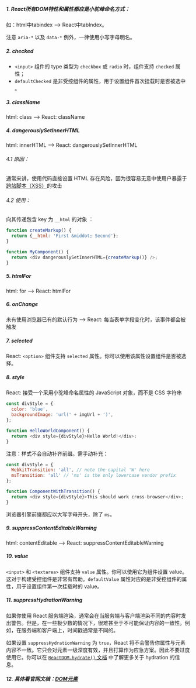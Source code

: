 ##### 1. React所有DOM特性和属性都应是小驼峰命名方式：

如：html中tabindex --> React中tabIndex。

注意 `aria-*` 以及 `data-*` 例外，一律使用小写字母明名。

##### 2. checked

-  `<input>` 组件的 type 类型为 `checkbox` 或 `radio` 时，组件支持 `checked` 属性；
-  `defaultChecked` 是非受控组件的属性，用于设置组件首次挂载时是否被选中 。

##### 3. className

html: class --> React: className

##### 4. dangerouslySetInnerHTML

html: innerHTML --> React: dangerouslySetInnerHTML

###### 4.1 原因： 

通常来讲，使用代码直接设置 HTML 存在风险，因为很容易无意中使用户暴露于[跨站脚本（XSS）](https://en.wikipedia.org/wiki/Cross-site_scripting)的攻击 

###### 4.2 使用：

向其传递包含 key 为 `__html` 的对象 ：

```js
function createMarkup() {
  return {__html: 'First &middot; Second'};
}

function MyComponent() {
  return <div dangerouslySetInnerHTML={createMarkup()} />;
}
```

##### 5. htmlFor

html: for --> React: htmlFor

##### 6. onChange

未有使用浏览器已有的默认行为 --> React: 每当表单字段变化时，该事件都会被触发 

##### 7. selected

React:  `<option>` 组件支持 `selected` 属性。你可以使用该属性设置组件是否被选择。 

##### 8. style

React:  接受一个采用小驼峰命名属性的 JavaScript 对象，而不是 CSS 字符串 

```js
const divStyle = {
  color: 'blue',
  backgroundImage: 'url(' + imgUrl + ')',
};

function HelloWorldComponent() {
  return <div style={divStyle}>Hello World!</div>;
}
```

注意：样式不会自动补齐前缀。需手动补充：

```js
const divStyle = {
  WebkitTransition: 'all', // note the capital 'W' here
  msTransition: 'all' // 'ms' is the only lowercase vendor prefix
};

function ComponentWithTransition() {
  return <div style={divStyle}>This should work cross-browser</div>;
}
```

 浏览器引擎前缀都应以大写字母开头，除了 `ms`。

##### 9. suppressContentEditableWarning

html: contentEditable --> React: suppressContentEditableWarning

##### 10. value

 `<input>` 和 `<textarea>` 组件支持 `value` 属性。你可以使用它为组件设置 value。这对于构建受控组件是非常有帮助。`defaultValue` 属性对应的是非受控组件的属性，用于设置组件第一次挂载时的 value。 

##### 11. suppressHydrationWarning

如果你使用 React 服务端渲染，通常会在当服务端与客户端渲染不同的内容时发出警告。但是，在一些极少数的情况下，很难甚至于不可能保证内容的一致性。例如，在服务端和客户端上，时间戳通常是不同的。

如果设置 `suppressHydrationWarning` 为 `true`，React 将不会警告你属性与元素内容不一致。它只会对元素一级深度有效，并且打算作为应急方案。因此不要过度使用它。你可以在 [`ReactDOM.hydrate()` 文档](https://react.docschina.org/docs/react-dom.html#hydrate) 中了解更多关于 hydration 的信息。

##### 12. 具体看官网文档：[DOM元素](https://react.docschina.org/docs/dom-elements.html)